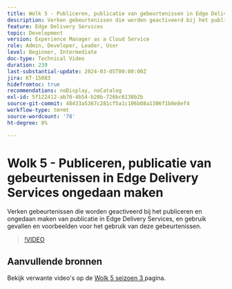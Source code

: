 ```yaml
---
title: Wolk 5 - Publiceren, publicatie van gebeurtenissen in Edge Delivery Services ongedaan maken
description: Verken gebeurtenissen die worden geactiveerd bij het publiceren en ongedaan maken van publicatie in Edge Delivery Services, en gebruik gevallen en voorbeelden voor het gebruik van deze gebeurtenissen.
feature: Edge Delivery Services
topic: Development
version: Experience Manager as a Cloud Service
role: Admin, Developer, Leader, User
level: Beginner, Intermediate
doc-type: Technical Video
duration: 239
last-substantial-update: 2024-03-05T00:00:00Z
jira: KT-15083
hidefromtoc: true
recommendations: noDisplay, noCatalog
exl-id: 5f122412-ab70-4b54-b20b-726bc6138b2b
source-git-commit: 48433a5367c281cf5a1c106b08a1306f1b0e8ef4
workflow-type: tm+mt
source-wordcount: '78'
ht-degree: 0%

---
```


# Wolk 5 - Publiceren, publicatie van gebeurtenissen in Edge Delivery Services ongedaan maken

Verken gebeurtenissen die worden geactiveerd bij het publiceren en ongedaan maken van publicatie in Edge Delivery Services, en gebruik gevallen en voorbeelden voor het gebruik van deze gebeurtenissen.

>[!VIDEO](https://video.tv.adobe.com/v/3446662?learn=on&captions=dut)

## Aanvullende bronnen

Bekijk verwante video&#39;s op de [ Wolk 5 seizoen 3 ](../cloud5-season-3.md) pagina.

